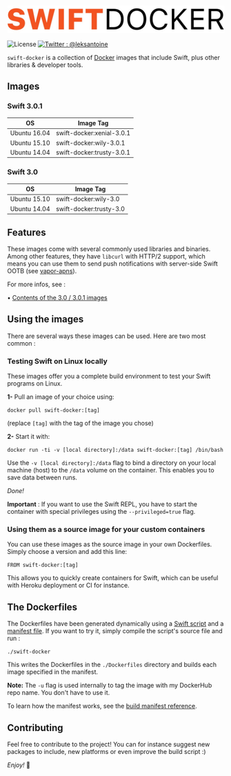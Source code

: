 ![swift-docker](assets/logo.jpg)

![License](https://img.shields.io/badge/Licence-MIT-000000.svg)
[![Twitter : @leksantoine](https://img.shields.io/badge/Twitter-%40leksantoine-6C7A89.svg)](https://twitter.com/leksantoine)

`swift-docker` is a collection of [Docker](https://docker.com/) images that include Swift, plus other libraries & developer tools.

## Images

### Swift 3.0.1

| OS           | Image Tag                 |
|--------------|---------------------------|
| Ubuntu 16.04 | swift-docker:xenial-3.0.1 |
| Ubuntu 15.10 | swift-docker:wily-3.0.1   |
| Ubuntu 14.04 | swift-docker:trusty-3.0.1 |

### Swift 3.0

| OS           | Image Tag               |
|--------------|-------------------------|
| Ubuntu 15.10 | swift-docker:wily-3.0   |
| Ubuntu 14.04 | swift-docker:trusty-3.0 |

## Features

These images come with several commonly used libraries and binaries. Among other features, they have `libcurl` with HTTP/2 support, which means you can use them to send push notifications with server-side Swift OOTB (see [vapor-apns](https://github.com/matthijs2704/vapor-apns)).

For more infos, see :

• [Contents of the 3.0 / 3.0.1 images](docs/1.0-RN.md)

## Using the images

There are several ways these images can be used. Here are two most common :

### Testing Swift on Linux locally

These images offer you a complete build environment to test your Swift programs on Linux.

**1-** Pull an image of your choice using:

```
docker pull swift-docker:[tag]
```

(replace `[tag]` with the tag of the image you chose)

**2-** Start it with:

```
docker run -ti -v [local directory]:/data swift-docker:[tag] /bin/bash
```

Use the `-v [local directory]:/data` flag to bind a directory on your local machine (host) to the `/data` volume on the container. This enables you to save data between runs.

_Done!_

**Important** : If you want to use the Swift REPL, you have to start the container with special privileges using the `--privileged=true` flag.

### Using them as a source image for your custom containers

You can use these images as the source image in your own Dockerfiles. Simply choose a version and add this line:

```
FROM swift-docker:[tag]
```

This allows you to quickly create containers for Swift, which can be useful with Heroku deployment or CI for instance.

## The Dockerfiles

The Dockerfiles have been generated dynamically using a [Swift script](swift-docker.swift) and a [manifest file](manifest.json). 
If you want to try it, simply compile the script's source file and run :

```
./swift-docker
```

This writes the Dockerfiles in the `./Dockerfiles` directory and builds each image specified in the manifest.

**Note:** The `-u` flag is used internally to tag the image with my DockerHub repo name. You don't have to use it.

To learn how the manifest works, see the [build manifest reference](docs/Manifest.md).

## Contributing

Feel free to contribute to the project! You can for instance suggest new packages to include, new platforms or even improve the build script :)

_Enjoy!_ 🐳